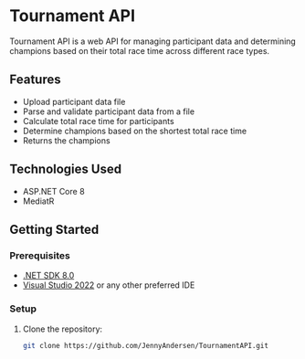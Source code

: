 # Tournament API

Tournament API is a web API for managing participant data and determining champions based on their total race time across different race types.

## Features

- Upload participant data file
- Parse and validate participant data from a file
- Calculate total race time for participants
- Determine champions based on the shortest total race time
- Returns the champions

## Technologies Used

- ASP.NET Core 8
- MediatR

## Getting Started

### Prerequisites

- [.NET SDK 8.0](https://dotnet.microsoft.com/download/dotnet/8.0)
- [Visual Studio 2022](https://visualstudio.microsoft.com/vs/) or any other preferred IDE

### Setup

1. Clone the repository:

   ```bash
   git clone https://github.com/JennyAndersen/TournamentAPI.git
